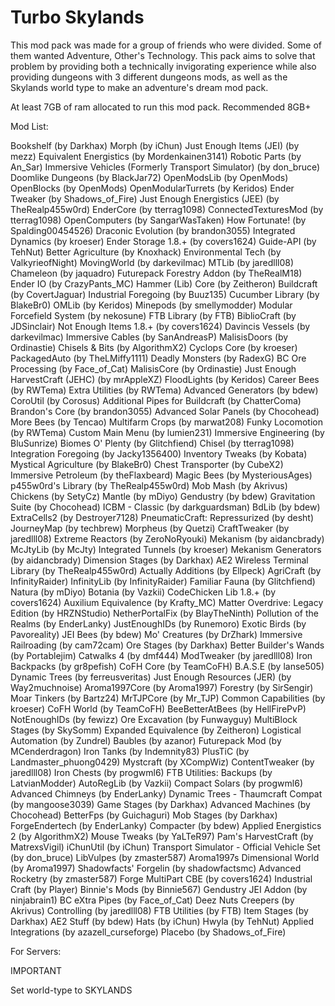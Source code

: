 # Turbo Skylands

This mod pack was made for a group of friends who were divided. Some of them wanted Adventure, Other's Technology. This pack aims to solve that problem by providing both a technically invigorating experience while also providing dungeons with 3 different dungeons mods, as well as the Skylands world type to make an adventure's dream mod pack.

 

At least 7GB of ram allocated to run this mod pack. Recommended 8GB+

 

Mod List:

Bookshelf (by Darkhax)
Morph (by iChun)
Just Enough Items (JEI) (by mezz)
Equivalent Energistics (by Mordenkainen3141)
Robotic Parts (by An_Sar)
Immersive Vehicles (Formerly Transport Simulator) (by don_bruce)
Doomlike Dungeons (by BlackJar72)
OpenModsLib (by OpenMods)
OpenBlocks (by OpenMods)
OpenModularTurrets (by Keridos)
Ender Tweaker (by Shadows_of_Fire)
Just Enough Energistics (JEE) (by TheRealp455w0rd)
EnderCore (by tterrag1098)
ConnectedTexturesMod (by tterrag1098)
OpenComputers (by SangarWasTaken)
How Fortunate! (by Spalding00454526)
Draconic Evolution (by brandon3055)
Integrated Dynamics (by kroeser)
Ender Storage 1.8.+ (by covers1624)
Guide-API (by TehNut)
Better Agriculture (by Knoxhack)
Environmental Tech (by ValkyrieofNight)
MovingWorld (by darkevilmac)
MTLib (by jaredlll08)
Chameleon (by jaquadro)
Futurepack Forestry Addon (by TheRealM18)
Ender IO (by CrazyPants_MC)
Hammer (Lib) Core (by Zeitheron)
Buildcraft (by CovertJaguar)
Industrial Foregoing (by Buuz135)
Cucumber Library (by BlakeBr0)
OMLib (by Keridos)
Minepods (by smellymodder)
Modular Forcefield System (by nekosune)
FTB Library (by FTB)
BiblioCraft (by JDSinclair)
Not Enough Items 1.8.+ (by covers1624)
Davincis Vessels (by darkevilmac)
Immersive Cables (by SanAndreasP)
MalisisDoors (by Ordinastie)
Chisels & Bits (by AlgorithmX2)
Cyclops Core (by kroeser)
PackagedAuto (by TheLMiffy1111)
Deadly Monsters (by RadexG)
BC Ore Processing (by Face_of_Cat)
MalisisCore (by Ordinastie)
Just Enough HarvestCraft (JEHC) (by mrAppleXZ)
FloodLights (by Keridos)
Career Bees (by RWTema)
Extra Utilities (by RWTema)
Advanced Generators (by bdew)
CoroUtil (by Corosus)
Additional Pipes for Buildcraft (by ChatterComa)
Brandon's Core (by brandon3055)
Advanced Solar Panels (by Chocohead)
More Bees (by Tencao)
Multifarm Crops (by marwat208)
Funky Locomotion (by RWTema)
Custom Main Menu (by lumien231)
Immersive Engineering (by BluSunrize)
Biomes O' Plenty (by Glitchfiend)
Chisel (by tterrag1098)
Integration Foregoing (by Jacky1356400)
Inventory Tweaks (by Kobata)
Mystical Agriculture (by BlakeBr0)
Chest Transporter (by CubeX2)
Immersive Petroleum (by theFlaxbeard)
Magic Bees (by MysteriousAges)
p455w0rd's Library (by TheRealp455w0rd)
Mob Mash (by Akrivus)
Chickens (by SetyCz)
Mantle (by mDiyo)
Gendustry (by bdew)
Gravitation Suite (by Chocohead)
ICBM - Classic (by darkguardsman)
BdLib (by bdew)
ExtraCells2 (by Destroyer7128)
PneumaticCraft: Repressurized (by desht)
JourneyMap (by techbrew)
Morpheus (by Quetzi)
CraftTweaker (by jaredlll08)
Extreme Reactors (by ZeroNoRyouki)
Mekanism (by aidancbrady)
McJtyLib (by McJty)
Integrated Tunnels (by kroeser)
Mekanism Generators (by aidancbrady)
Dimension Stages (by Darkhax)
AE2 Wireless Terminal Library (by TheRealp455w0rd)
Actually Additions (by Ellpeck)
AgriCraft (by InfinityRaider)
InfinityLib (by InfinityRaider)
Familiar Fauna (by Glitchfiend)
Natura (by mDiyo)
Botania (by Vazkii)
CodeChicken Lib 1.8.+ (by covers1624)
Auxilium Equivalence (by Krafty_MC)
Matter Overdrive: Legacy Edition (by HRZNStudio)
NetherPortalFix (by BlayTheNinth)
Pollution of the Realms (by EnderLanky)
JustEnoughIDs (by Runemoro)
Exotic Birds (by Pavoreality)
JEI Bees (by bdew)
Mo' Creatures (by DrZhark)
Immersive Railroading (by cam72cam)
Ore Stages (by Darkhax)
Better Builder's Wands (by Portablejim)
Catwalks 4 (by dmf444)
ModTweaker (by jaredlll08)
Iron Backpacks (by gr8pefish)
CoFH Core (by TeamCoFH)
B.A.S.E (by lanse505)
Dynamic Trees (by ferreusveritas)
Just Enough Resources (JER) (by Way2muchnoise)
Aroma1997Core (by Aroma1997)
Forestry (by SirSengir)
Moar Tinkers (by Bartz24)
MrTJPCore (by Mr_TJP)
Common Capabilities (by kroeser)
CoFH World (by TeamCoFH)
BeeBetterAtBees (by HellFirePvP)
NotEnoughIDs (by fewizz)
Ore Excavation (by Funwayguy)
MultiBlock Stages (by SkySomm)
Expanded Equivalence (by Zeitheron)
Logistical Automation (by Zundrel)
Baubles (by azanor)
Futurepack Mod (by MCenderdragon)
Iron Tanks (by Indemnity83)
PlusTiC (by Landmaster_phuong0429)
Mystcraft (by XCompWiz)
ContentTweaker (by jaredlll08)
Iron Chests (by progwml6)
FTB Utilities: Backups (by LatvianModder)
AutoRegLib (by Vazkii)
Compact Solars (by progwml6)
Advanced Chimneys (by EnderLanky)
Dynamic Trees - Thaumcraft Compat (by mangoose3039)
Game Stages (by Darkhax)
Advanced Machines (by Chocohead)
BetterFps (by Guichaguri)
Mob Stages (by Darkhax)
ForgeEndertech (by EnderLanky)
Compacter (by bdew)
Applied Energistics 2 (by AlgorithmX2)
Mouse Tweaks (by YaLTeR97)
Pam's HarvestCraft (by MatrexsVigil)
iChunUtil (by iChun)
Transport Simulator - Official Vehicle Set (by don_bruce)
LibVulpes (by zmaster587)
Aroma1997s Dimensional World (by Aroma1997)
Shadowfacts' Forgelin (by shadowfactsmc)
Advanced Rocketry (by zmaster587)
Forge MultiPart CBE (by covers1624)
Industrial Craft (by Player)
Binnie's Mods (by Binnie567)
Gendustry JEI Addon (by ninjabrain1)
BC eXtra Pipes (by Face_of_Cat)
Deez Nuts Creepers (by Akrivus)
Controlling (by jaredlll08)
FTB Utilities (by FTB)
Item Stages (by Darkhax)
AE2 Stuff (by bdew)
Hats (by iChun)
Hwyla (by TehNut)
Applied Integrations (by azazell_curseforge)
Placebo (by Shadows_of_Fire)


For Servers:

IMPORTANT

Set world-type to SKYLANDS
